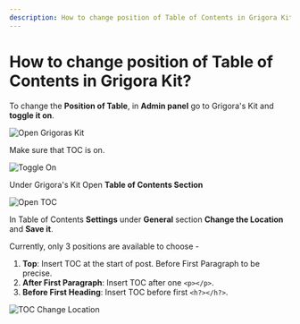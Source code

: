```yaml
---
description: How to change position of Table of Contents in Grigora Kit?
---
```


# How to change position of Table of Contents in Grigora Kit?

To change the **Position of Table**, in **Admin panel** go to Grigora's Kit and **toggle it on**.

![Open Grigoras Kit](/img/tutorial/cptc1selectGrigoraskit.webp)

Make sure that TOC is on.

![Toggle On](/img/tutorial/cptc2toggleon.webp)

Under Grigora's Kit Open **Table of Contents Section**

![Open TOC](/img/tutorial/cptc3tableOfContents.webp)

In Table of Contents **Settings** under **General** section **Change the Location** and **Save it**.

Currently, only 3 positions are available to choose -
1. **Top**: Insert TOC at the start of post. Before First Paragraph to be precise.
2. **After First Paragraph**: Insert TOC after one ```<p></p>```.
3. **Before First Heading**: Insert TOC before first ```<h?></h?>```.

![TOC Change Location](/img/tutorial/cptc4ChangeLocation.webp)